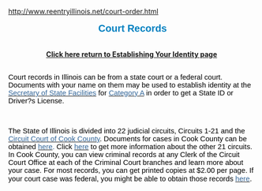 http://www.reentryillinois.net/court-order.html
<P class=MsoNormal style="TEXT-ALIGN: center; MARGIN: 0in 0in 0pt" align=center><SPAN style="FONT-SIZE: 20px; FONT-FAMILY: Arial; FONT-WEIGHT: bold; COLOR: rgb(0,128,192); LINE-HEIGHT: 25px">Court Records</SPAN></P>
<P class=MsoNormal style="TEXT-ALIGN: center; MARGIN: 0in 0in 0pt" align=center><BR></P>
<P></P>
<P style="TEXT-ALIGN: center"><A href="EstablishingIdentity.html"><SPAN style="FONT-WEIGHT: bold"><SPAN class=WEBON_SIZE style="FONT-SIZE: 14px">Click here return to Establishing Your Identity page</SPAN></SPAN></A>&nbsp;<A href="EstablishingIdentity.html"> </A></P>
<P></P>
<P class=MsoNormal style="MARGIN: 0in 0in 0pt"><SPAN style="FONT-SIZE: 11pt; FONT-FAMILY: Arial; COLOR: rgb(0,0,0)"><SPAN style="FONT-WEIGHT: normal"><BR></SPAN></SPAN></P>
<P class=MsoNormal style="MARGIN: 0in 0in 0pt"><SPAN style="FONT-SIZE: 11pt; FONT-FAMILY: Arial; COLOR: rgb(0,0,0)"><SPAN style="FONT-WEIGHT: normal">Court records in Illinois can be from a state court or a federal court.<SPAN>&nbsp; </SPAN>Documents with your name on them may be used to establish identity at the </SPAN><A href="http://www.cyberdriveillinois.com/departments/drivers/facilities/home.html" target=_blank><SPAN style="FONT-WEIGHT: normal"><SPAN class=WEBON_COLOR style="COLOR: rgb(51,102,153)">Secretary of State Facilities</SPAN></SPAN></A><SPAN style="FONT-WEIGHT: normal"><SPAN class=WEBON_COLOR style="COLOR: rgb(51,102,153)"> </SPAN>for </SPAN><A href="http://www.cyberdriveillinois.com/departments/drivers/drivers_license/acceptable_id.html" target=_blank><SPAN style="FONT-WEIGHT: normal"><SPAN class=WEBON_COLOR style="COLOR: rgb(51,102,153)">Category A</SPAN></SPAN></A><SPAN style="FONT-WEIGHT: normal"> <SPAN class=WEBON_COLOR style="COLOR: rgb(0,0,0)">i</SPAN><SPAN class=WEBON_COLOR style="COLOR: rgb(0,0,0)">n</SPAN> order to get a State ID or Driver?s License. </SPAN></SPAN></P>
<P></P>
<P>&nbsp; <BR></P>
<P></P>
<P class=MsoNormal style="MARGIN: 0in 0in 0pt"><SPAN lang=en style="FONT-SIZE: 11pt; FONT-FAMILY: Arial; COLOR: rgb(0,0,0)"><SPAN style="FONT-WEIGHT: bold"><SPAN style="FONT-WEIGHT: normal">The State of <SPAN>Illinois</SPAN> is divided into 22 judicial <SPAN>circuits</SPAN>, Circuits 1-21 and the </SPAN></SPAN><A href="http://www.cookcountyclerkofcourt.org/?section=HomePage" target=_blank><SPAN style="FONT-WEIGHT: bold"><SPAN style="FONT-WEIGHT: normal"><SPAN class=WEBON_COLOR style="COLOR: rgb(51,102,153)">Circuit Court of Cook County</SPAN></SPAN></SPAN></A><SPAN style="FONT-WEIGHT: bold"><SPAN style="FONT-WEIGHT: normal">.</SPAN></SPAN></SPAN><SPAN style="FONT-WEIGHT: bold"><SPAN style="FONT-WEIGHT: normal"><SPAN lang=en style="FONT-SIZE: 11pt; FONT-FAMILY: Arial; COLOR: rgb(0,0,0)"><SPAN>&nbsp;</SPAN></SPAN><SPAN style="FONT-SIZE: 11pt; FONT-FAMILY: Arial; COLOR: rgb(0,0,0)">Documents for cases in Cook County can be obtained<SPAN class=WEBON_COLOR style="COLOR: rgb(51,102,153)"> </SPAN><A href="http://www.cookcountyclerkofcourt.org/?section=RecArchivePage" target=_blank><SPAN class=WEBON_COLOR style="COLOR: rgb(51,102,153)">here</SPAN></A><SPAN class=WEBON_COLOR style="COLOR: rgb(51,102,153)">.</SPAN><SPAN> </SPAN>Click <A href="http://www.state.il.us/court/CircuitCourt/default.asp" target=_blank><SPAN class=WEBON_COLOR style="COLOR: rgb(51,102,153)">here</SPAN></A> to get more information about the other 21 circuits. <SPAN>&nbsp; In Cook County, you can&nbsp;view criminal records at any Clerk of the Circuit Court Office at each of the Criminal Court branches and learn more about your case.&nbsp;For most records, you can get printed copies at $2.00 per page.&nbsp;</SPAN>If your court case was federal, you might be able to obtain those records <A href="http://www.archives.gov/great-lakes/public/courts-chicago.html" target=_blank><SPAN class=WEBON_COLOR style="COLOR: rgb(51,102,153)">here</SPAN></A>.</SPAN>&nbsp;</SPAN></SPAN></P>
<P></P>
<P class=MsoNormal style="TEXT-ALIGN: center; MARGIN: 0in 0in 0pt"><A href="EstablishingIdentity.html"></A></P><A href="EstablishingIdentity.html"></A>
<DIV class=clr></DIV>
